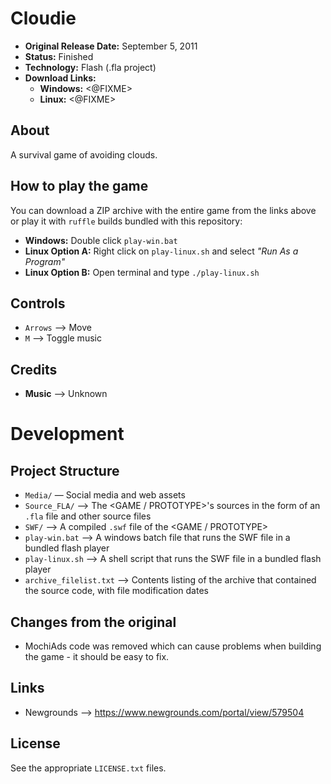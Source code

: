 # Cloudie

 - **Original Release Date:** September 5, 2011
 - **Status:** Finished
 - **Technology:** Flash (.fla project)
 - **Download Links:**
   - **Windows:** <@FIXME>
   - **Linux:** <@FIXME>


## About
A survival game of avoiding clouds.


## How to play the game
You can download a ZIP archive with the entire game from the links above
or play it with `ruffle` builds bundled with this repository:

 - **Windows:** Double click `play-win.bat`
 - **Linux Option A:** Right click on `play-linux.sh` and
   select *"Run As a Program"*
 - **Linux Option B:** Open terminal and type `./play-linux.sh`


## Controls
 - `Arrows` ⟶ Move
 - `M` ⟶ Toggle music


## Credits
- **Music** ⟶ Unknown


# Development
## Project Structure
 - `Media/` — Social media and web assets
 - `Source_FLA/` ⟶ The <GAME / PROTOTYPE>'s sources in the form of an `.fla` file
    and other source files
 - `SWF/` ⟶ A compiled `.swf` file of the <GAME / PROTOTYPE>
 - `play-win.bat` ⟶ A windows batch file that runs the SWF file in
   a bundled flash player
 - `play-linux.sh` ⟶ A shell script that runs the SWF file in
   a bundled flash player
 - `archive_filelist.txt` ⟶ Contents listing of the archive that contained the
   source code, with file modification dates


## Changes from the original
 - MochiAds code was removed which can cause problems when building the
   game - it should be easy to fix.


## Links
 - Newgrounds ⟶ https://www.newgrounds.com/portal/view/579504


## License
See the appropriate `LICENSE.txt` files.